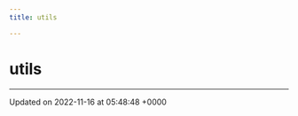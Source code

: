 ```yaml
---
title: utils

---
```


# utils








-------------------------------

Updated on 2022-11-16 at 05:48:48 +0000